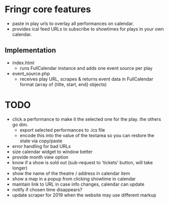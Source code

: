 # Fringr core features

* paste in play urls to overlay all performances on calendar.
* provides ical feed URLs to subscribe to showtimes for plays in your own calendar.

## Implementation

* index.html
    - runs FullCalendar instance and adds one event source per play
* event_source.php
    - receives play URL, scrapes & returns event data in FullCalendar format (array of {title, start, end} objects)

# TODO

* click a performance to make it the selected one for the play. the others go dim.
    - export selected performances to .ics file
    - encode this into the value of the textarea so you can restore the state via copy/paste
* error handling for bad URLs
* size calendar widget to window better
* provide month view option
* know if a show is sold out (sub-request to 'tickets' button, will take longer)
* show the name of the theatre / address in calendar item
* show a map in a popup from clicking showtime in calendar
* maintain link to URL in case info changes, calendar can update
* notify if chosen time disappears?
* update scraper for 2019 when the website may use different markup
